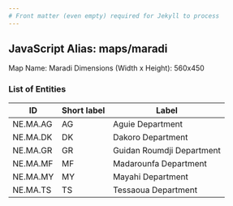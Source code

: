 ```yaml
---
# Front matter (even empty) required for Jekyll to process
---
```


## JavaScript Alias: maps/maradi

Map Name: Maradi
Dimensions (Width x Height): 560x450

### List of Entities

| ID       | Short label | Label                     |
| -------- | ----------- | ------------------------- |
| NE.MA.AG | AG          | Aguie Department          |
| NE.MA.DK | DK          | Dakoro Department         |
| NE.MA.GR | GR          | Guidan Roumdji Department |
| NE.MA.MF | MF          | Madarounfa Department     |
| NE.MA.MY | MY          | Mayahi Department         |
| NE.MA.TS | TS          | Tessaoua Department       |
